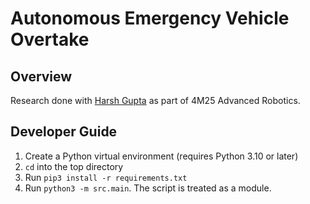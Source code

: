 # Autonomous Emergency Vehicle Overtake
## Overview
Research done with [Harsh Gupta](https://github.com/h4r5h2599) as part of 4M25 
Advanced Robotics.

## Developer Guide
1. Create a Python virtual environment (requires Python 3.10 or later)
3. `cd` into the top directory
2. Run `pip3 install -r requirements.txt`
4. Run `python3 -m src.main`. The script is treated as a module.